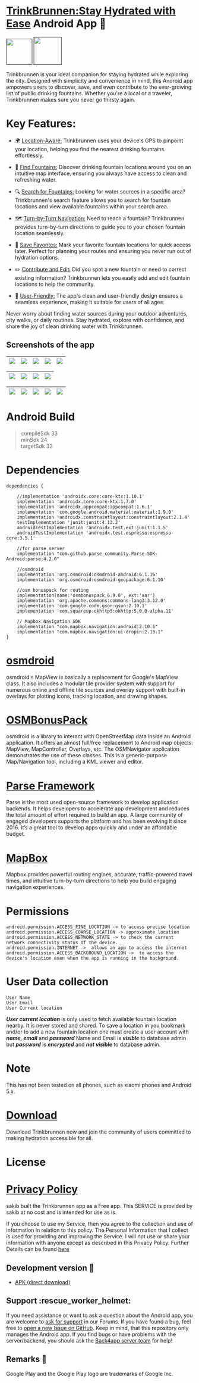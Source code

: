 # [TrinkBrunnen:Stay Hydrated with Ease]() Android App  📱
<a href=""><img src="app/src/main/res/mipmap-hdpi/ic_launcher.png?raw=true" height="70"></a> <a href=""><img src="https://play.google.com/intl/en_us/badges/images/generic/en_badge_web_generic.png" height="75"></a>

Trinkbrunnen is your ideal companion for staying hydrated while exploring the city. Designed with simplicity and convenience in mind, this Android app empowers users to discover, save, and even contribute to the ever-growing list of public drinking fountains. Whether you're a local or a traveler, Trinkbrunnen makes sure you never go thirsty again.

Key Features:
=====

+ 🌍 [Location-Aware:]() Trinkbrunnen uses your device's GPS to pinpoint your location, helping you find the nearest drinking fountains effortlessly.

+ 🚰 [Find Fountains:]() Discover drinking fountain locations around you on an intuitive map interface, ensuring you always have access to clean and refreshing water.

+ 🔍 [Search for Fountains:]() Looking for water sources in a specific area? Trinkbrunnen's search feature allows you to search for fountain locations and view available fountains within your search area.

+ 🗺️ [Turn-by-Turn Navigation:]() Need to reach a fountain? Trinkbrunnen provides turn-by-turn directions to guide you to your chosen fountain location seamlessly.

+ 📌 [Save Favorites:]() Mark your favorite fountain locations for quick access later. Perfect for planning your routes and ensuring you never run out of hydration options.

+ ✏️ [Contribute and Edit:]() Did you spot a new fountain or need to correct existing information? Trinkbrunnen lets you easily add and edit fountain locations to help the community.

+ 🌟 [User-Friendly:]() The app's clean and user-friendly design ensures a seamless experience, making it suitable for users of all ages.

Never worry about finding water sources during your outdoor adventures, city walks, or daily routines. Stay hydrated, explore with confidence, and share the joy of clean drinking water with Trinkbrunnen.


## Screenshots of the app

| <img src="app/SchreenShots/Screenshot_20230912-214357.png"> | <img src="app/SchreenShots/Screenshot_20230912-214406.png">  | <img src="app/SchreenShots/Screenshot_20230912-214433.png">  | <img src="app/SchreenShots/Screenshot_20230912-214444.png">  | <img src="app/SchreenShots/Screenshot_20230912-214453.png"> |
| ---------------------------------------------- | -------------------------------------------- | ------------------------------------------- | ------------------------------------------- | ------------------------------------------- |


|  <img src="app/SchreenShots/Screenshot_20230912-214504.png">  | <img src="app/SchreenShots/Screenshot_20230912-214513.png">  | <img src="app/SchreenShots/Screenshot_20230912-214523.png">  | <img src="app/SchreenShots/Screenshot_20230912-214541.png"> |
| ---------------------------------------------- | -------------------------------------------- | ------------------------------------------- | ------------------------------------------- |

|  <img src="app/SchreenShots/Screenshot_20230912-214616.png">  | <img src="app/SchreenShots/Screenshot_20230912-214702.png">  | <img src="app/SchreenShots/Screenshot_20230912-214754.png">  | <img src="app/SchreenShots/Screenshot_20230912-214819.png"> | <img src="app/SchreenShots/Screenshot_20230912-214824.png">  | 
| ---------------------------------------------- | -------------------------------------------- | ------------------------------------------- | ------------------------------------------- | ------------------------------------------- | 




Android Build
=====
>compileSdk 33 <br>
>minSdk 24 <br>
>targetSdk 33 <br>

Dependencies
=====
```
dependencies {

    //implementation 'androidx.core:core-ktx:1.10.1'
    implementation 'androidx.core:core-ktx:1.7.0'
    implementation 'androidx.appcompat:appcompat:1.6.1'
    implementation 'com.google.android.material:material:1.9.0'
    implementation 'androidx.constraintlayout:constraintlayout:2.1.4'
    testImplementation 'junit:junit:4.13.2'
    androidTestImplementation 'androidx.test.ext:junit:1.1.5'
    androidTestImplementation 'androidx.test.espresso:espresso-core:3.5.1'

    //for parse server
    implementation "com.github.parse-community.Parse-SDK-Android:parse:4.2.0"

    //osmdroid
    implementation 'org.osmdroid:osmdroid-android:6.1.16'
    implementation 'org.osmdroid:osmdroid-geopackage:6.1.10'

    //osm bonuspack for routing
    implementation(name:'osmbonuspack_6.9.0', ext:'aar')
    implementation 'org.apache.commons:commons-lang3:3.12.0'
    implementation 'com.google.code.gson:gson:2.10.1'
    implementation 'com.squareup.okhttp3:okhttp:5.0.0-alpha.11'

    // Mapbox Navigation SDK
    implementation "com.mapbox.navigation:android:2.10.1"
    implementation "com.mapbox.navigation:ui-dropin:2.13.1"
}
```

[osmdroid](https://osmdroid.github.io/osmdroid/)
=====
osmdroid's MapView is basically a replacement for Google's MapView class. It also includes a modular tile provider system with support for numerous online and offline tile sources and overlay support with built-in overlays for plotting icons, tracking location, and drawing shapes.

[OSMBonusPack](https://code.google.com/archive/p/osmbonuspack/)
=====
osmdroid is a library to interact with OpenStreetMap data inside an Android application. It offers an almost full/free replacement to Android map objects: MapView, MapController, Overlays, etc.
The OSMNavigator application demonstrates the use of these classes. This is a generic-purpose Map/Navigation tool, including a KML viewer and editor.

[Parse Framework](https://parseplatform.org)
=======
Parse is the most used open-source framework to develop application backends. It helps developers to accelerate app development and reduces the total amount of effort required to build an app. A large community of engaged developers supports the platform and has been evolving it since 2016.  It’s a great tool to develop apps quickly and under an affordable budget.

[MapBox](https://www.mapbox.com)
=====
Mapbox provides powerful routing engines, accurate, traffic-powered travel times, and intuitive turn-by-turn directions to help you build engaging navigation experiences.

Permissions
=======
  
    android.permission.ACCESS_FINE_LOCATION -> to access precise location
    android.permission.ACCESS_COARSE_LOCATION -> approximate location 
    android.permission.ACCESS_NETWORK_STATE -> to check the current network connectivity status of the device.
    android.permission.INTERNET ->  allows an app to access the internet
    android.permission.ACCESS_BACKGROUND_LOCATION ->  to access the device's location even when the app is running in the background. 

User Data collection
=======
    User Name
    User Email
    User Current location

***User current location*** is only used to fetch available fountain location nearby. It is never stored and shared.
To save a location in you bookmark and/or to add a new fountain location one must create a user account with ***name, email*** and ***password***
Name and Email is ***visible*** to database admin but ***password*** is ***encrypted*** and ***not visible*** to database admin.


Note
====
This has not been tested on all phones, such as xiaomi phones and Android 5.x.

[Download]()
========
Download Trinkbrunnen now and join the community of users committed to making hydration accessible for all.


License
=======



# [Privacy Policy](https://sites.google.com/view/trinkbrunnen-privacy-policy/home)

sakib built the Trinkbrunnen app as a Free app. This SERVICE is provided by sakib at no cost and is intended for use as is.

If you choose to use my Service, then you agree to the collection and use of information in relation to this policy. The Personal Information that I collect is used for providing and improving the Service. I will not use or share your information with anyone except as described in this Privacy Policy. Further Details can be found [here](https://sites.google.com/view/trinkbrunnen-privacy-policy/home)


## Development version :hammer:

*   [APK (direct download)]()

## Support :rescue\_worker\_helmet:

If you need assistance or want to ask a question about the Android app, you are welcome to [ask for support](mailto:to.nazmos.sakib@gmail.com) in our Forums. If you have found a bug, feel free to [open a new Issue on GitHub](). Keep in mind, that this repository only manages the Android app. If you find bugs or have problems with the server/backend, you should ask the [Back4app server team](www.back4app.com/) for help!

## Remarks :scroll:

Google Play and the Google Play logo are trademarks of Google Inc.
